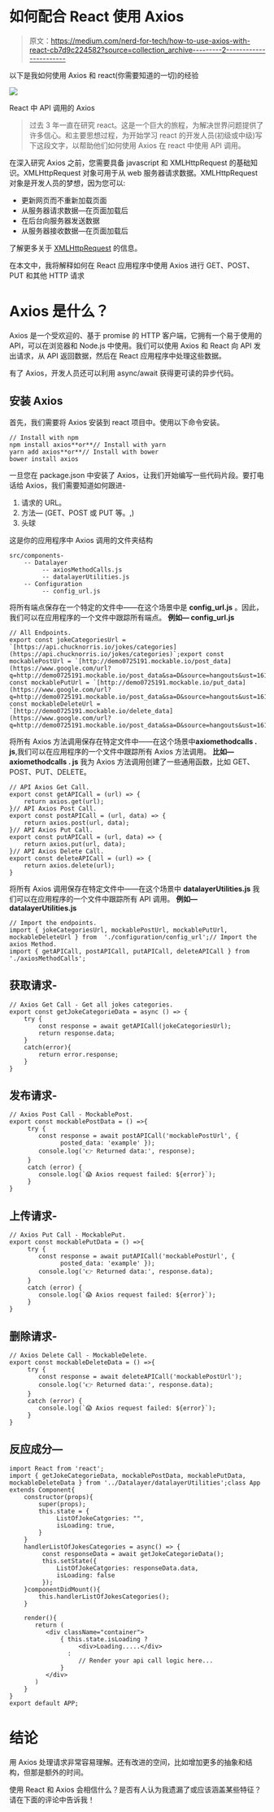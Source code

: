 # 如何配合 React 使用 Axios

> 原文：<https://medium.com/nerd-for-tech/how-to-use-axios-with-react-cb7d9c224582?source=collection_archive---------2----------------------->

以下是我如何使用 Axios 和 react(你需要知道的一切)的经验

![](img/b530ca2b0e24961072533ed0eee7b826.png)

React 中 API 调用的 Axios

> 过去 3 年一直在研究 react。这是一个巨大的旅程，为解决世界问题提供了许多信心。和主要思想过程，为开始学习 react 的开发人员(初级或中级)写下这段文字，以帮助他们如何使用 Axios 在 react 中使用 API 调用。

在深入研究 Axios 之前，您需要具备 javascript 和 XMLHttpRequest 的基础知识。XMLHttpRequest 对象可用于从 web 服务器请求数据。XMLHttpRequest 对象是开发人员的梦想，因为您可以:

*   更新网页而不重新加载页面
*   从服务器请求数据—在页面加载后
*   在后台向服务器发送数据
*   从服务器接收数据—在页面加载后

了解更多关于 [XMLHttpRequest](https://javascript.info/xmlhttprequest) 的信息。

在本文中，我将解释如何在 React 应用程序中使用 Axios 进行 GET、POST、PUT 和其他 HTTP 请求

# Axios 是什么？

Axios 是一个受欢迎的、基于 promise 的 HTTP 客户端，它拥有一个易于使用的 API，可以在浏览器和 Node.js 中使用。我们可以使用 Axios 和 React 向 API 发出请求，从 API 返回数据，然后在 React 应用程序中处理这些数据。

有了 Axios，开发人员还可以利用 async/await 获得更可读的异步代码。

## 安装 Axios

首先，我们需要将 Axios 安装到 react 项目中。使用以下命令安装。

```
// Install with npm
npm install axios**or**// Install with yarn
yarn add axios**or**// Install with bower
bower install axios
```

一旦您在 package.json 中安装了 Axios，让我们开始编写一些代码片段。要打电话给 Axios，我们需要知道如何跟进-

1.  请求的 URL。
2.  方法— (GET、POST 或 PUT 等。,)
3.  头球

这是你的应用程序中 Axios 调用的文件夹结构

```
src/components-
    -- Datalayer
         -- axiosMethodCalls.js
         -- datalayerUtilities.js
    -- Configuration
         -- config_url.js
```

将所有端点保存在一个特定的文件中——在这个场景中是 **config_url.js** 。因此，我们可以在应用程序的一个文件中跟踪所有端点。
**例如— config_url.js**

```
// All Endpoints.
export const jokeCategoriesUrl = `[https://api.chucknorris.io/jokes/categories](https://api.chucknorris.io/jokes/categories)`;export const mockablePostUrl = `[http://demo0725191.mockable.io/post_data](https://www.google.com/url?q=http://demo0725191.mockable.io/post_data&sa=D&source=hangouts&ust=1618854235003000&usg=AFQjCNGnjVmyaEF9avGv91AlqoNrVntG0g)`;export const mockablePutUrl = `[http://demo0725191.mockable.io/put_data](https://www.google.com/url?q=http://demo0725191.mockable.io/post_data&sa=D&source=hangouts&ust=1618854235003000&usg=AFQjCNGnjVmyaEF9avGv91AlqoNrVntG0g)`;export const mockableDeleteUrl = `[http://demo0725191.mockable.io/delete_data](https://www.google.com/url?q=http://demo0725191.mockable.io/post_data&sa=D&source=hangouts&ust=1618854235003000&usg=AFQjCNGnjVmyaEF9avGv91AlqoNrVntG0g)`;
```

将所有 Axios 方法调用保存在特定文件中——在这个场景中**axiomethodcalls . js**,我们可以在应用程序的一个文件中跟踪所有 Axios 方法调用。
**比如—axiomethodcalls . js** 我为 Axios 方法调用创建了一些通用函数，比如 GET、POST、PUT、DELETE。

```
// API Axios Get Call.
export const getAPICall = (url) => {
    return axios.get(url);
}// API Axios Post Call.
export const postAPICall = (url, data) => {
    return axios.post(url, data);
}// API Axios Put Call.
export const putAPICall = (url, data) => {
    return axios.put(url, data);
}// API Axios Delete Call.
export const deleteAPICall = (url) => {
    return axios.delete(url);
}
```

将所有 Axios 调用保存在特定文件中——在这个场景中 **datalayerUtilities.js** 我们可以在应用程序的一个文件中跟踪所有 API 调用。
**例如— datalayerUtilities.js**

```
// Import the endpoints.
import { jokeCategoriesUrl, mockablePostUrl, mockablePutUrl, mockableDeleteUrl } from  './configuration/config_url';// Import the axios Method.
import { getAPICall, postAPICall, putAPICall, deleteAPICall } from './axiosMethodCalls';
```

## 获取请求-

```
// Axios Get Call - Get all jokes categories.
export const getJokeCategorieData = async () => {
    try {
        const response = await getAPICall(jokeCategoriesUrl);
        return response.data;
    }
    catch(error){
        return error.response;
    }
}
```

## 发布请求-

```
// Axios Post Call - MockablePost.
export const mockablePostData = () =>{
     try {
        const response = await postAPICall('mockablePostUrl', {
              posted_data: 'example' });
        console.log('👉 Returned data:', response);   
     } 
     catch (error) {
        console.log(`😱 Axios request failed: ${error}`);
     }
}
```

## 上传请求-

```
// Axios Put Call - MockablePut.
export const mockablePutData = () =>{
     try {
        const response = await putAPICall('mockablePostUrl', {
              posted_data: 'example' });
        console.log('👉 Returned data:', response.data);   
     } 
     catch (error) {
        console.log(`😱 Axios request failed: ${error}`);
     }
}
```

## 删除请求-

```
// Axios Delete Call - MockableDelete.
export const mockableDeleteData = () =>{
     try {
        const response = await deleteAPICall('mockablePostUrl');
        console.log('👉 Returned data:', response.data);   
     } 
     catch (error) {
        console.log(`😱 Axios request failed: ${error}`);
     }
}
```

## 反应成分—

```
import React from 'react';
import { getJokeCategorieData, mockablePostData, mockablePutData, mockableDeleteData } from '../Datalayer/datalayerUtilities';class App extends Component{
    constructor(props){
        super(props);
        this.state = {
             ListOfJokeCatgories: "",
             isLoading: true,
        }
    }
    handlerListOfJokesCategories = async() => {
         const responseData = await getJokeCategorieData();
         this.setState({ 
             ListOfJokeCatgories: responseData.data,
             isLoading: false
         });
    }componentDidMount(){
        this.handlerListOfJokesCategories();
    }

    render(){
       return (
          <div className="container">
              { this.state.isLoading ?
                   <div>Loading.....</div>
                :
                   // Render your api call logic here...
              }
          </div>
       )
    }
}
export default APP;
```

# 结论

用 Axios 处理请求非常容易理解。还有改进的空间，比如增加更多的抽象和结构，但那是额外的时间。

使用 React 和 Axios 会相信什么？是否有人认为我遗漏了或应该涵盖某些特征？请在下面的评论中告诉我！